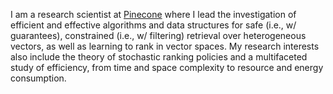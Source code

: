 I am a research scientist at [Pinecone](pinecone.io) where I lead the investigation
of efficient and effective algorithms and data structures for
safe (i.e., w/ guarantees), constrained (i.e., w/ filtering)
retrieval over heterogeneous vectors, as well as learning to rank in vector spaces.
My research interests also include the theory of stochastic ranking policies
and a multifaceted study of efficiency, from time and space complexity to
resource and energy consumption.
